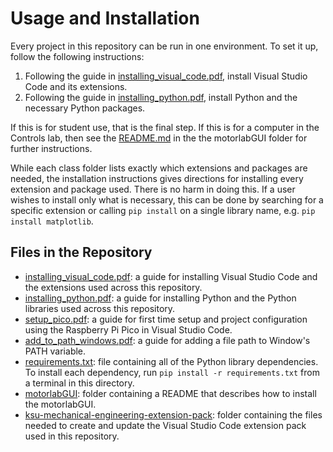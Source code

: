 # Usage and Installation

Every project in this repository can be run in one environment. To set it up, follow the following instructions:

1. Following the guide in [installing_visual_code.pdf](../usage_and_installation/installing_visual_studio_code.pdf), install Visual Studio Code and its extensions.
2. Following the guide in [installing_python.pdf](../usage_and_installation/installing_python.pdf), install Python and the necessary Python packages.

If this is for student use, that is the final step. If this is for a computer in the Controls lab, then see the [README.md](../usage_and_installation/motorlabGUI/README.md) in the the motorlabGUI folder for further instructions.

While each class folder lists exactly which extensions and packages are needed, the installation instructions gives directions for installing every extension and package used. There is no harm in doing this. If a user wishes to install only what is necessary, this can be done by searching for a specific extension or calling ```pip install``` on a single library name, e.g. ```pip install matplotlib```.

## Files in the Repository

* [installing_visual_code.pdf](../usage_and_installation/installing_visual_studio_code.pdf): a guide for installing Visual Studio Code and the extensions used across this repository.
* [installing_python.pdf](../usage_and_installation/installing_python.pdf): a guide for installing Python and the Python libraries used across this repository.
* [setup_pico.pdf](../usage_and_installation/setup_pico.pdf): a guide for first time setup and project configuration using the Raspberry Pi Pico in Visual Studio Code.
* [add_to_path_windows.pdf](../usage_and_installation/add_to_path_windows.pdf): a guide for adding a file path to Window's PATH variable.
* [requirements.txt](../usage_and_installation/requirements.txt): file containing all of the Python library dependencies. To install each dependency, run ```pip install -r requirements.txt``` from a terminal in this directory.
* [motorlabGUI](../usage_and_installation): folder containing a README that describes how to install the motorlabGUI.
* [ksu-mechanical-engineering-extension-pack](../usage_and_installation): folder containing the files needed to create and update the Visual Studio Code extension pack used in this repository.
